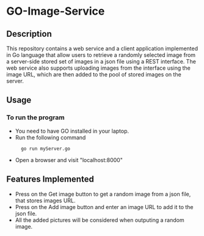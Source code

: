# GO-Image-Service
## Description
This repository contains a web service and a client application implemented in Go language that allow users to retrieve a randomly selected image from a server-side stored set of images in a json file using a REST interface. The web service also supports uploading images from the interface using the image URL, which are then added to the pool of stored images on the server.

## Usage
###  To run the program
* You need to have GO installed in your laptop.
* Run the following command
  ```
    go run myServer.go
  ```
* Open a browser and visit "localhost:8000"

## Features Implemented
* Press on the Get image button to get a random image from a json file, that stores images URL.
* Press on the Add image button and enter an image URL to add it to the json file. 
* All the added pictures will be considered when outputing a random image.

